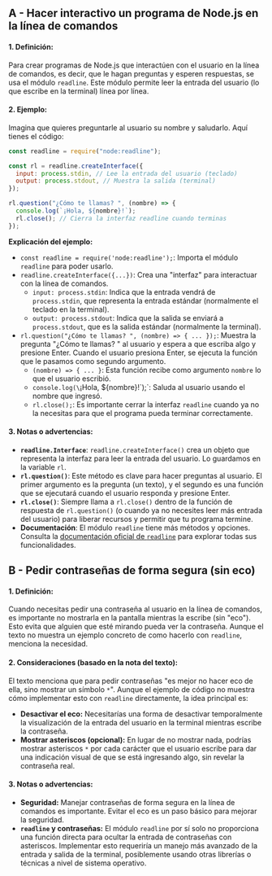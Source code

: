 ## A - Hacer interactivo un programa de Node.js en la línea de comandos

#### 1. **Definición:**

Para crear programas de Node.js que interactúen con el usuario en la línea de comandos, es decir, que le hagan preguntas y esperen respuestas, se usa el módulo `readline`. Este módulo permite leer la entrada del usuario (lo que escribe en la terminal) línea por línea.

#### 2. **Ejemplo:**

Imagina que quieres preguntarle al usuario su nombre y saludarlo. Aquí tienes el código:

```javascript
const readline = require("node:readline");

const rl = readline.createInterface({
  input: process.stdin, // Lee la entrada del usuario (teclado)
  output: process.stdout, // Muestra la salida (terminal)
});

rl.question("¿Cómo te llamas? ", (nombre) => {
  console.log(`¡Hola, ${nombre}!`);
  rl.close(); // Cierra la interfaz readline cuando terminas
});
```

**Explicación del ejemplo:**

- `const readline = require('node:readline');`: Importa el módulo `readline` para poder usarlo.
- `readline.createInterface({...})`: Crea una "interfaz" para interactuar con la línea de comandos.
  - `input: process.stdin`: Indica que la entrada vendrá de `process.stdin`, que representa la entrada estándar (normalmente el teclado en la terminal).
  - `output: process.stdout`: Indica que la salida se enviará a `process.stdout`, que es la salida estándar (normalmente la terminal).
- `rl.question("¿Cómo te llamas? ", (nombre) => { ... });`: Muestra la pregunta "¿Cómo te llamas? " al usuario y espera a que escriba algo y presione Enter. Cuando el usuario presiona Enter, se ejecuta la función que le pasamos como segundo argumento.
  - `(nombre) => { ... }`: Esta función recibe como argumento `nombre` lo que el usuario escribió.
  - `console.log(\`¡Hola, ${nombre}!\`);`: Saluda al usuario usando el nombre que ingresó.
  - `rl.close();`: Es importante cerrar la interfaz `readline` cuando ya no la necesitas para que el programa pueda terminar correctamente.

#### 3. **Notas o advertencias:**

- **`readline.Interface`**: `readline.createInterface()` crea un objeto que representa la interfaz para leer la entrada del usuario. Lo guardamos en la variable `rl`.
- **`rl.question()`**: Este método es clave para hacer preguntas al usuario. El primer argumento es la pregunta (un texto), y el segundo es una función que se ejecutará cuando el usuario responda y presione Enter.
- **`rl.close()`**: Siempre llama a `rl.close()` dentro de la función de respuesta de `rl.question()` (o cuando ya no necesites leer más entrada del usuario) para liberar recursos y permitir que tu programa termine.
- **Documentación**: El módulo `readline` tiene más métodos y opciones. Consulta la [documentación oficial de `readline`](https://nodejs.org/docs/latest-v22.x/api/readline.html) para explorar todas sus funcionalidades.

## B - Pedir contraseñas de forma segura (sin eco)

#### 1. **Definición:**

Cuando necesitas pedir una contraseña al usuario en la línea de comandos, es importante no mostrarla en la pantalla mientras la escribe (sin "eco"). Esto evita que alguien que esté mirando pueda ver la contraseña. Aunque el texto no muestra un ejemplo concreto de como hacerlo con `readline`, menciona la necesidad.

#### 2. **Consideraciones (basado en la nota del texto):**

El texto menciona que para pedir contraseñas "es mejor no hacer eco de ella, sino mostrar un símbolo `*`". Aunque el ejemplo de código no muestra cómo implementar esto con `readline` directamente, la idea principal es:

- **Desactivar el eco:** Necesitarías una forma de desactivar temporalmente la visualización de la entrada del usuario en la terminal mientras escribe la contraseña.
- **Mostrar asteriscos (opcional):** En lugar de no mostrar nada, podrías mostrar asteriscos `*` por cada carácter que el usuario escribe para dar una indicación visual de que se está ingresando algo, sin revelar la contraseña real.

#### 3. **Notas o advertencias:**

- **Seguridad:** Manejar contraseñas de forma segura en la línea de comandos es importante. Evitar el eco es un paso básico para mejorar la seguridad.
- **`readline` y contraseñas:** El módulo `readline` por sí solo no proporciona una función directa para ocultar la entrada de contraseñas con asteriscos. Implementar esto requeriría un manejo más avanzado de la entrada y salida de la terminal, posiblemente usando otras librerías o técnicas a nivel de sistema operativo.
